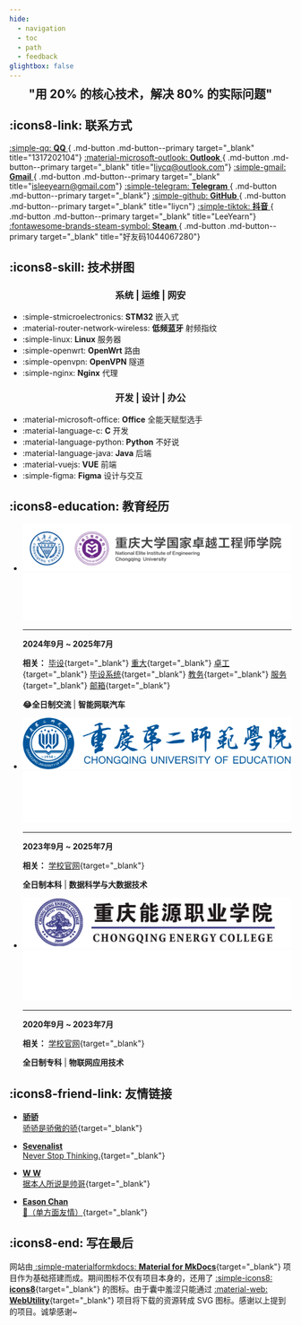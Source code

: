 ```yaml
---
hide:
  - navigation
  - toc
  - path
  - feedback
glightbox: false
---
```


<style>
  .md-typeset h1,
  .md-content__button {
    display: none;
  }
</style>

<link rel="stylesheet" href="/stylesheets/index.css">

<h2 align="center" style="font-weight: bolder; margin-top: 0;line-height:1;">
    "用 20% 的核心技术，解决 80% 的实际问题" 
</h2>

<!-- <p align="center"></p> -->

## :icons8-link: 联系方式

[ :simple-qq: __QQ__ ](https://qm.qq.com/q/L8Psq6fh){ .md-button .md-button--primary target="_blank" title="1317202104"}
[ :material-microsoft-outlook: __Outlook__ ](mailto:liycq@outlook.com){ .md-button .md-button--primary target="_blank"  title="liycq@outlook.com"}
[ :simple-gmail: __Gmail__ ](mailto:isleeyearn@gmail.com){ .md-button .md-button--primary target="_blank" title="isleeyearn@gmail.com"}
[ :simple-telegram: __Telegram__ ](https://t.me/LeeYeaern){ .md-button .md-button--primary target="_blank"}
[ :simple-github: __GitHub__ ](https://github.com/LeeYearn){ .md-button .md-button--primary target="_blank" title="liycn"}
[ :simple-tiktok: __抖音__ ](https://www.douyin.com/user/MS4wLjABAAAAOvMRoJmc5JWGlQQh0Db9Iml88UFzcLf0wmfEIi4GWEvBIUPGaDtuopwiqyE4C3an?from_tab_name=main&vid=7358879260318207242){ .md-button .md-button--primary target="_blank" title="LeeYearn"}
[ :fontawesome-brands-steam-symbol: __Steam__ ](https://steamcommunity.com/profiles/76561199004333008/){ .md-button .md-button--primary target="_blank" title="好友码1044067280"}


## :icons8-skill: 技术拼图

<h3 align="center">系统 | 运维 | 网安</h3>

<div class="grid cards" markdown>

- :simple-stmicroelectronics: __STM32__ 嵌入式
- :material-router-network-wireless: __低频蓝牙__ 射频指纹
- :simple-linux: __Linux__ 服务器
- :simple-openwrt: __OpenWrt__ 路由
- :simple-openvpn: __OpenVPN__ 隧道
- :simple-nginx: __Nginx__ 代理

</div>

<h3 align="center">开发 | 设计 | 办公</h3>

<div class="grid cards" markdown>

- :material-microsoft-office: __Office__ 全能天赋型选手
- :material-language-c: __C__ 开发
- :material-language-python: __Python__ 不好说
- :material-language-java: __Java__ 后端
- :material-vuejs: __VUE__ 前端
- :simple-figma: __Figma__ 设计与交互

</div>

## :icons8-education: 教育经历

<div class="grid cards" markdown>

- ![CQU-EIE](images/about/education/CQU-EIE.svg#only-light)
![CQU-EIE](images/about/education/CQU-EIE-dark.png#only-dark)
    
    ---

    **2024年9月 ~ 2025年7月**
    
    **相关：** [毕设](https://github.com/LeeYearn/RF-Fingerprint-Extraction-for-Bluetooth){target="_blank"} [重大](https://cqu.edu.cn/){target="_blank"} [卓工](https://eie.cqu.edu.cn/){target="_blank"} [毕设系统](http://180.85.204.43:50031/){target="_blank"} [教务](https://my.cqu.edu.cn/workspace/home){target="_blank"} [服务](https://i.cqu.edu.cn/new/index.html){target="_blank"} [邮箱](https://mail.cqu.edu.cn/coremail/){target="_blank"}

    
    
    **😂全日制交流** | **智能网联汽车**


- ![CQUE](images/about/education/CQUE-light.png#only-light)
![CQUE](images/about/education/CQUE-dark.png#only-dark)

    ---

    **2023年9月 ~ 2025年7月**

    **相关：** [学校官网](https://www.cque.edu.cn/){target="_blank"}
    
    **全日制本科** | **数据科学与大数据技术**

- ![CQNY](images/about/education/CQNY-light.png#only-light)
![CQNY](images/about/education/CQNY-dark.png#only-dark)

    ---

    **2020年9月 ~ 2023年7月**
    
    **相关：** [学校官网](https://www.cqny.edu.cn/){target="_blank"}
    
    **全日制专科** | **物联网应用技术**

</div>

## :icons8-friend-link: 友情链接

<div class="grid cards" markdown>

- [__骄骄__ <br> 骄骄是骄傲的骄](https://dxlcq.cn){target="_blank"}
    
- [__Sevenalist__ <br> Never Stop Thinking.](https://dczcq.cn){target="_blank"}

- [__W W__ <br> 据本人所说是帅哥](https://www.wanjc.top/){target="_blank"}

- [__Eason Chan__ <br> 👀（单方面友情）](https://www.easonchan.net/hk/?lang=zh-hans){target="_blank"}
    
</div>

## :icons8-end: 写在最后

网站由[ :simple-materialformkdocs: **Material for MkDocs**](https://squidfunk.github.io/mkdocs-material/){target="_blank"} 项目作为基础搭建而成。期间图标不仅有项目本身的，还用了 [:simple-icons8: **icons8**](https://igoutu.cn/){target="_blank"} 的图标。由于囊中羞涩只能通过 [:material-web: **WebUtility**](https://webutility.io/){target="_blank"} 项目将下载的资源转成 SVG 图标。感谢以上提到的项目。诚挚感谢~

<script type="text/javascript" src="./javascripts/about.js"></script>
